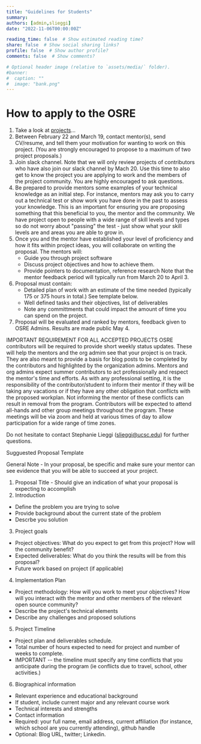 ```yaml
---
title: "Guidelines for Students"
summary:
authors: [admin,slieggi]
date: "2022-11-06T00:00:00Z"

reading_time: false  # Show estimated reading time?
share: false  # Show social sharing links?
profile: false  # Show author profile?
comments: false  # Show comments?

# Optional header image (relative to `assets/media/` folder).
#banner:
#  caption: ""
#  image: "bank.png"
---
```




# How to apply to the OSRE

1. Take a look at [projects](/osre#projects)...
2. Between February 22 and March 19, contact mentor(s), send CV/resume, and tell them your motivation for wanting to work on this project. (You are strongly encouraged to propose to a maximum of two project proposals.)
3. Join slack channel. Note that we will only review projects of contributors who have also join our slack channel by Mach 20. Use this time to also get to know the project you are applying to work and the members of the project community. You are highly encouraged to ask questions. 
4. Be prepared to provide mentors some examples of your technical knowledge as an initial step. For instance, mentors may ask you to carry out a technical test or show work you have done in the past to assess your knowledge. This is an important for ensuring you are proposing something that this beneficial to you, the mentor and the community. We have project open to people with a wide range of skill levels and types so do not worry about "passing" the test - just show what your skill levels are and areas you are able to grow in.
5. Once you and the mentor have established your level of proficiency and how it fits within project ideas, you will collaborate on writing the proposal. 
The mentors will:
    - Guide you through project software
    - Discuss project objectives and how to achieve them. 
    - Provide pointers to documentation, reference research
Note that the mentor feedback period will typically run from March 20 to April 3. 
5. Proposal must contain:
    - Detailed plan of work with an estimate of the time needed (typically 175 or 375 hours in total.) See template below.
    - Well defined tasks and their objectives, list of deliverables
    - Note any committments that could impact the amount of time you can spend on the project.  
6. Proposal will be evaluated and ranked by mentors, feedback given to OSRE Admins. Results are made public May 4.


IMPORTANT REQUIREMENT FOR ALL ACCEPTED PROJECTS
OSRE contributors will be required to provide short weekly status updates. These will help the mentors and the org admim see that your project is on track. They are also meant to provide a basis for blog posts to be completed by the contributors and highlighted by the organization admins.
Mentors and org admins expect summer contributors to act professionally and respect the mentor's time and efforts. As with any professional setting, it is the responsibility of the contributor/student to inform their mentor if they will be taking any vacations or if they have any other obligation that conflicts with the proposed workplan. Not informing the mentor of these conflicts can result in removal from the program.
Contributors will be expected to attend all-hands and other group meetings throughout the program. These meetings will be via zoom and held at various times of day to allow participation for a wide range of time zones. 

Do not hesitate to contact Stephanie Lieggi ([slieggi@ucsc.edu](mailto:slieggi@ucsc.edu)) for further questions.

Sugguested Proposal Template

General Note - In your proposal, be specific and make sure your mentor can see evidence that you will be able to succeed at your project.

1. Proposal Title - Should give an indication of what your proposal is expecting to accomplish
2. Introduction 
  - Define the problem you are trying to solve
  - Provide background about the current state of the problem
  - Descrbe you solution
 3. Project goals
  - Project objectives: What do you expect to get from this project? How will the community benefit?
  - Expected deliverables: What do you think the results will be from this proposal?
  - Future work based on project (if applicable)
 4. Implementation Plan
  - Project methodology: How will you work to meet your objectives? How will you interact with the mentor and other members of the relevant open source community? 
  - Describe the project's technical elements
  - Describe any challenges and proposed solutions
5. Project Timeline
  - Project plan and deliverables schedule.
  - Total number of hours expected to need for project and number of weeks to complete. 
  - IMPORTANT -- the timeline must specify any time conflicts that you anticipate during the program (ie conflicts due to travel, school, other activities.)  
6. Biographical information
  - Relevant experience and educational background
  - If student, include current major and any relevant course work
  - Technical interests and strengths
  - Contact information
   - Required: your full name, email address, current affiliation (for instance, which school are you currently attending), github handle
   - Optional: Blog URL, twitter; Linkedin.


